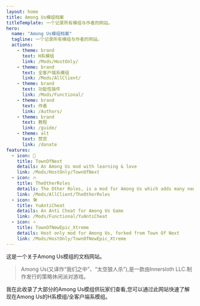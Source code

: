 ```yaml
---
layout: home
title: Among Us模组档案
titleTemplate: 一个记录所有模组与作者的网站。
hero:
  name: "Among Us模组档案"
  tagline: 一个记录所有模组与作者的网站。
  actions:
    - theme: brand
      text: H系模组
      link: /Mods/HostOnly/
    - theme: brand
      text: 全客户端系模组
      link: /Mods/AllClient/
    - theme: brand
      text: 功能性插件
      link: /Mods/Functional/
    - theme: brand
      text: 作者
      link: /Authors/
    - theme: brand
      text: 教程
      link: /guide/
    - theme: alt
      text: 赞赏
      link: /donate
features:
  - icon: 🌿
    title: TownOfNext
    details: An Among Us mod with learning & love
    link: /Mods/HostOnly/TownOfNext
  - icon: 🔥
    title: TheOtherRoles
    details: The Other Roles, is a mod for Among Us which adds many new roles, new Settings and new Custom Hats to the game.
    link: /Mods/AllClient/TheOtherRoles
  - icon: 🛠️
    title: YuAntiCheat
    details: An Anti Cheat for Among Us Game
    link: /Mods/Functional/YuAntiCheat
  - icon: ⭐️
    title: TownOfNewEpic_Xtreme
    details: Host only mod for Among Us, forked from Town Of Next
    link: /Mods/HostOnly/TownOfNewEpic_Xtreme
---
```

<!--不要在其它语言显示这个提示,请在其它语言注释他。
爱发电尚不支持PayPal,Visa等其它支付方式。
> [!IMPORTANT] QingFeng入驻爱发电辣~
> 我需要赞助才能给服务器续费……所以金主大大们能给点打赏吗?(星星眼)<br>
> 请[点击此处访问赞助页面](/donate)了解更多。-->

这是一个关于Among Us模组的文档网站。
> Among Us(又译作“我们之中”、“太空狼人杀”),是一款由Innersloth LLC.制作发行的策略休闲派对游戏。

我在此收录了大部分的Among Us模组供玩家们查看,您可以通过此网站快速了解现在Among Us的H系模组/全客户端系模组。
